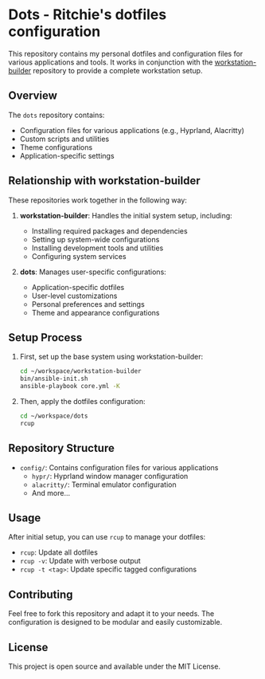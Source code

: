 # Dots - Ritchie's dotfiles configuration

This repository contains my personal dotfiles and configuration files for various applications and tools. It works in conjunction with the [workstation-builder](https://github.com/rsmacapinlac/workstation-builder) repository to provide a complete workstation setup.

## Overview

The `dots` repository contains:
- Configuration files for various applications (e.g., Hyprland, Alacritty)
- Custom scripts and utilities
- Theme configurations
- Application-specific settings

## Relationship with workstation-builder

These repositories work together in the following way:

1. **workstation-builder**: Handles the initial system setup, including:
   - Installing required packages and dependencies
   - Setting up system-wide configurations
   - Installing development tools and utilities
   - Configuring system services

2. **dots**: Manages user-specific configurations:
   - Application-specific dotfiles
   - User-level customizations
   - Personal preferences and settings
   - Theme and appearance configurations

## Setup Process

1. First, set up the base system using workstation-builder:
   ```bash
   cd ~/workspace/workstation-builder
   bin/ansible-init.sh
   ansible-playbook core.yml -K
   ```

2. Then, apply the dotfiles configuration:
   ```bash
   cd ~/workspace/dots
   rcup
   ```

## Repository Structure

- `config/`: Contains configuration files for various applications
  - `hypr/`: Hyprland window manager configuration
  - `alacritty/`: Terminal emulator configuration
  - And more...

## Usage

After initial setup, you can use `rcup` to manage your dotfiles:
- `rcup`: Update all dotfiles
- `rcup -v`: Update with verbose output
- `rcup -t <tag>`: Update specific tagged configurations

## Contributing

Feel free to fork this repository and adapt it to your needs. The configuration is designed to be modular and easily customizable.

## License

This project is open source and available under the MIT License.
